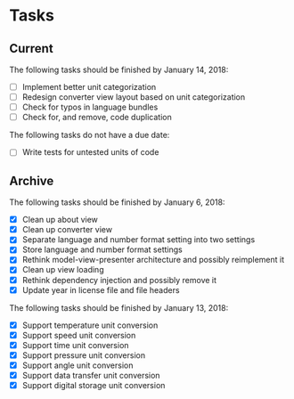 # Tasks

## Current
The following tasks should be finished by January 14, 2018:
- [ ] Implement better unit categorization
- [ ] Redesign converter view layout based on unit categorization
- [ ] Check for typos in language bundles
- [ ] Check for, and remove, code duplication

The following tasks do not have a due date:
- [ ] Write tests for untested units of code

## Archive
The following tasks should be finished by January 6, 2018:
- [x] Clean up about view
- [x] Clean up converter view
- [x] Separate language and number format setting into two settings
- [x] Store language and number format settings
- [x] Rethink model-view-presenter architecture and possibly reimplement it
- [x] Clean up view loading
- [x] Rethink dependency injection and possibly remove it
- [x] Update year in license file and file headers

The following tasks should be finished by January 13, 2018:
- [x] Support temperature unit conversion
- [x] Support speed unit conversion
- [x] Support time unit conversion
- [x] Support pressure unit conversion
- [x] Support angle unit conversion
- [x] Support data transfer unit conversion
- [x] Support digital storage unit conversion
